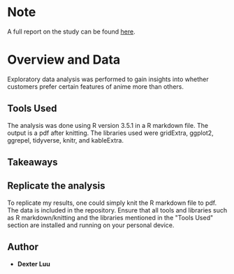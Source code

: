# Note
A full report on the study can be found [here](https://docs.google.com/viewer?url=https://github.com/dexkluu/Features-affecting-animated-media-rating-and-rank/raw/master/R_Markdown_Output%2C%20Exploratory%20Analysis.pdf).

# Overview and Data
Exploratory data analysis was performed to gain insights into whether customers prefer certain features of anime more than others.

## Tools Used

The analysis was done using R version 3.5.1 in a R markdown file. The output is a pdf after knitting. The libraries used were gridExtra, ggplot2, ggrepel, tidyverse, knitr, and kableExtra.

## Takeaways


## Replicate the analysis

To replicate my results, one could simply knit the R markdown file to pdf. The data is included in the repository. Ensure that all tools and libraries such as R markdown/knitting and the libraries mentioned in the "Tools Used" section are installed and running on your personal device.

## Author
* **Dexter Luu**
